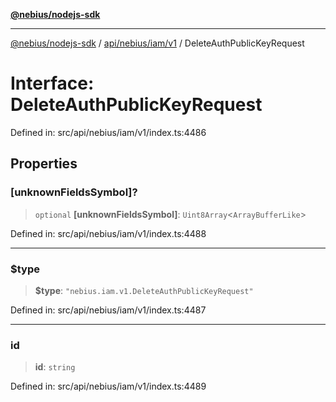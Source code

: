 [**@nebius/nodejs-sdk**](../../../../../README.md)

***

[@nebius/nodejs-sdk](../../../../../README.md) / [api/nebius/iam/v1](../README.md) / DeleteAuthPublicKeyRequest

# Interface: DeleteAuthPublicKeyRequest

Defined in: src/api/nebius/iam/v1/index.ts:4486

## Properties

### \[unknownFieldsSymbol\]?

> `optional` **\[unknownFieldsSymbol\]**: `Uint8Array`\<`ArrayBufferLike`\>

Defined in: src/api/nebius/iam/v1/index.ts:4488

***

### $type

> **$type**: `"nebius.iam.v1.DeleteAuthPublicKeyRequest"`

Defined in: src/api/nebius/iam/v1/index.ts:4487

***

### id

> **id**: `string`

Defined in: src/api/nebius/iam/v1/index.ts:4489
